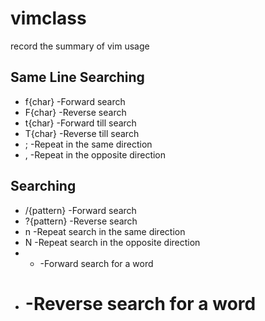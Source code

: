 # vimclass
record the summary of vim usage

## Same Line Searching

+ f{char} -Forward search
+ F{char} -Reverse search
+ t{char} -Forward till search
+ T{char} -Reverse till search
+ ; -Repeat in the same direction
+ , -Repeat in the opposite direction

## Searching

+ /{pattern} -Forward search
+ ?{pattern} -Reverse search
+ n -Repeat search in the same direction
+ N -Repeat search in the opposite direction
+ * -Forward search for a word
+ # -Reverse search for a word
